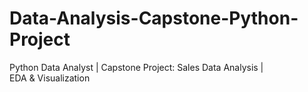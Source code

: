 # Data-Analysis-Capstone-Python-Project
Python Data Analyst | Capstone Project: Sales Data Analysis | EDA &amp; Visualization
